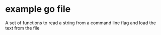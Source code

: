 # example go file
A set of functions to read a string from a command line flag and load the text from the file
